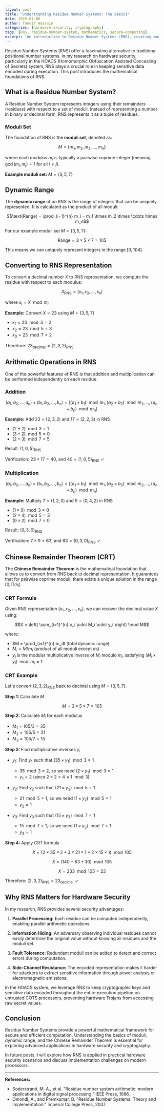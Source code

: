 ```yaml
---
layout: post
title: "Understanding Residue Number Systems: The Basics"
date: 2025-01-06
author: Tanvir Hossain
categories: [hardware-security, cryptography]
tags: [RNS, residue-number-system, mathematics, secure-computing]
excerpt: "An introduction to Residue Number Systems (RNS), covering moduli, dynamic range, and the Chinese Remainder Theorem with practical examples."
---
```


Residue Number Systems (RNS) offer a fascinating alternative to traditional positional number systems. In my research on hardware security, particularly in the HOACS (Homomorphic Obfuscation Assisted Concealing of Secrets) system, RNS plays a crucial role in keeping sensitive data encoded during execution. This post introduces the mathematical foundations of RNS.

## What is a Residue Number System?

A Residue Number System represents integers using their remainders (residues) with respect to a set of moduli. Instead of representing a number in binary or decimal form, RNS represents it as a tuple of residues.

### Moduli Set

The foundation of RNS is the **moduli set**, denoted as:

$$M = \{m_1, m_2, m_3, \ldots, m_n\}$$

where each modulus $m_i$ is typically a pairwise coprime integer (meaning $\gcd(m_i, m_j) = 1$ for all $i \neq j$).

**Example moduli set:** $M = \{3, 5, 7\}$

## Dynamic Range

The **dynamic range** of an RNS is the range of integers that can be uniquely represented. It is calculated as the product of all moduli:

$$\text{Range} = \prod_{i=1}^{n} m_i = m_1 \times m_2 \times \cdots \times m_n$$

For our example moduli set $M = \{3, 5, 7\}$:

$$\text{Range} = 3 \times 5 \times 7 = 105$$

This means we can uniquely represent integers in the range $[0, 104]$.

## Converting to RNS Representation

To convert a decimal number $X$ to RNS representation, we compute the residue with respect to each modulus:

$$X_{\text{RNS}} = (x_1, x_2, \ldots, x_n)$$

where $x_i = X \mod m_i$

**Example:** Convert $X = 23$ using $M = \{3, 5, 7\}$

- $x_1 = 23 \mod 3 = 2$
- $x_2 = 23 \mod 5 = 3$
- $x_3 = 23 \mod 7 = 2$

Therefore: $23_{\text{decimal}} = (2, 3, 2)_{\text{RNS}}$

## Arithmetic Operations in RNS

One of the powerful features of RNS is that addition and multiplication can be performed independently on each residue.

### Addition

$$(a_1, a_2, \ldots, a_n) + (b_1, b_2, \ldots, b_n) = ((a_1 + b_1) \mod m_1, (a_2 + b_2) \mod m_2, \ldots, (a_n + b_n) \mod m_n)$$

**Example:** Add $23 = (2, 3, 2)$ and $17 = (2, 2, 3)$ in RNS

- $(2 + 2) \mod 3 = 1$
- $(3 + 2) \mod 5 = 0$
- $(2 + 3) \mod 7 = 5$

Result: $(1, 0, 5)_{\text{RNS}}$

Verification: $23 + 17 = 40$, and $40 = (1, 0, 5)_{\text{RNS}}$ ✓

### Multiplication

$$(a_1, a_2, \ldots, a_n) \times (b_1, b_2, \ldots, b_n) = ((a_1 \times b_1) \mod m_1, (a_2 \times b_2) \mod m_2, \ldots, (a_n \times b_n) \mod m_n)$$

**Example:** Multiply $7 = (1, 2, 0)$ and $9 = (0, 4, 2)$ in RNS

- $(1 \times 0) \mod 3 = 0$
- $(2 \times 4) \mod 5 = 3$
- $(0 \times 2) \mod 7 = 0$

Result: $(0, 3, 0)_{\text{RNS}}$

Verification: $7 \times 9 = 63$, and $63 = (0, 3, 0)_{\text{RNS}}$ ✓

## Chinese Remainder Theorem (CRT)

The **Chinese Remainder Theorem** is the mathematical foundation that allows us to convert from RNS back to decimal representation. It guarantees that for pairwise coprime moduli, there exists a unique solution in the range $[0, \prod m_i)$.

### CRT Formula

Given RNS representation $(x_1, x_2, \ldots, x_n)$, we can recover the decimal value $X$ using:

$$X = \left( \sum_{i=1}^{n} x_i \cdot M_i \cdot y_i \right) \mod M$$

where:
- $M = \prod_{i=1}^{n} m_i$ (total dynamic range)
- $M_i = M / m_i$ (product of all moduli except $m_i$)
- $y_i$ is the modular multiplicative inverse of $M_i$ modulo $m_i$, satisfying $(M_i \times y_i) \mod m_i = 1$

### CRT Example

Let's convert $(2, 3, 2)_{\text{RNS}}$ back to decimal using $M = \{3, 5, 7\}$.

**Step 1:** Calculate $M$

$$M = 3 \times 5 \times 7 = 105$$

**Step 2:** Calculate $M_i$ for each modulus

- $M_1 = 105 / 3 = 35$
- $M_2 = 105 / 5 = 21$
- $M_3 = 105 / 7 = 15$

**Step 3:** Find multiplicative inverses $y_i$

- $y_1$: Find $y_1$ such that $(35 \times y_1) \mod 3 = 1$
  - $35 \mod 3 = 2$, so we need $(2 \times y_1) \mod 3 = 1$
  - $y_1 = 2$ (since $2 \times 2 = 4 \equiv 1 \mod 3$)

- $y_2$: Find $y_2$ such that $(21 \times y_2) \mod 5 = 1$
  - $21 \mod 5 = 1$, so we need $(1 \times y_2) \mod 5 = 1$
  - $y_2 = 1$

- $y_3$: Find $y_3$ such that $(15 \times y_3) \mod 7 = 1$
  - $15 \mod 7 = 1$, so we need $(1 \times y_3) \mod 7 = 1$
  - $y_3 = 1$

**Step 4:** Apply CRT formula

$$X = (2 \times 35 \times 2 + 3 \times 21 \times 1 + 2 \times 15 \times 1) \mod 105$$

$$X = (140 + 63 + 30) \mod 105$$

$$X = 233 \mod 105 = 23$$

Therefore: $(2, 3, 2)_{\text{RNS}} = 23_{\text{decimal}}$ ✓

## Why RNS Matters for Hardware Security

In my research, RNS provides several security advantages:

1. **Parallel Processing:** Each residue can be computed independently, enabling parallel arithmetic operations.

2. **Information Hiding:** An adversary observing individual residues cannot easily determine the original value without knowing all residues and the moduli set.

3. **Fault Tolerance:** Redundant moduli can be added to detect and correct errors during computation.

4. **Side-Channel Resistance:** The encoded representation makes it harder for attackers to extract sensitive information through power analysis or electromagnetic emissions.

In the HOACS system, we leverage RNS to keep cryptographic keys and sensitive data encoded throughout the entire execution pipeline on untrusted COTS processors, preventing hardware Trojans from accessing raw secret values.

## Conclusion

Residue Number Systems provide a powerful mathematical framework for secure and efficient computation. Understanding the basics of moduli, dynamic range, and the Chinese Remainder Theorem is essential for exploring advanced applications in hardware security and cryptography.

In future posts, I will explore how RNS is applied in practical hardware security scenarios and discuss implementation challenges on modern processors.

---

**References:**
- Soderstrand, M. A., et al. "Residue number system arithmetic: modern applications in digital signal processing." IEEE Press, 1986.
- Omondi, A., and Premkumar, B. "Residue Number Systems: Theory and Implementation." Imperial College Press, 2007.

